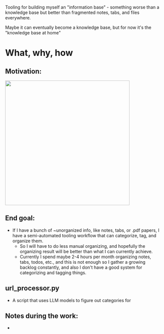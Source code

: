 Tooling for building myself an "information base" - something worse than a knowledge base but better than fragmented notes, tabs, and files everywhere.

Maybe it can eventually become a knowledge base, but for now it's the "knowledge base at home"

# What, why, how

## Motivation:
<img src="https://github.com/user-attachments/assets/b5bbb415-b62c-403d-b4c3-ebd4d3c42001" width=400>

## End goal:

- If I have a bunch of ~unorganized info, like notes, tabs, or .pdf papers, I have a semi-automated tooling workflow that can categorize, tag, and organize them.
  - So I will have to do less manual organizing, and hopefully the organizing result will be better than what I can currently achieve.
  - Currently I spend maybe 2-4 hours per month organizing notes, tabs, todos, etc., and this is not enough so I gather a growing backlog constantly, and also I don't have a good system for categorizing and tagging things.

## url_processor.py
- A script that uses LLM models to figure out categories for

## Notes during the work:

-
